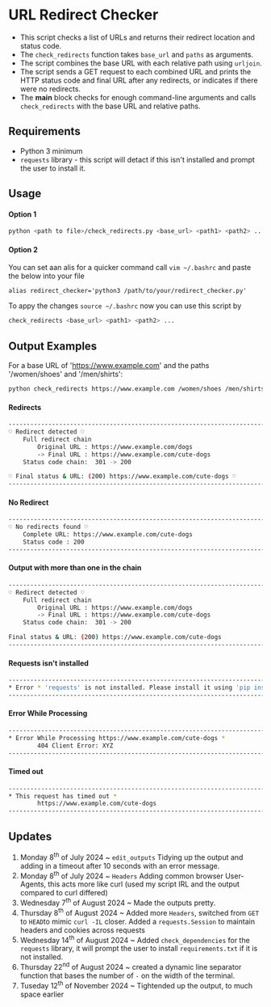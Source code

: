 # URL Redirect Checker

* This script checks a list of URLs and returns their redirect location and status code.
* The `check_redirects` function takes `base_url` and `paths` as arguments.
* The script combines the base URL with each relative path using `urljoin`.
* The script sends a GET request to each combined URL and prints the HTTP status code and final URL after any redirects, or indicates if there were no redirects.
* The __main__ block checks for enough command-line arguments and calls `check_redirects` with the base URL and relative paths.

## Requirements

- Python 3 minimum 
- `requests` library - this script will detact if this isn't installed and prompt the user to install it.

## Usage
#### Option 1
```bash
python <path to file>/check_redirects.py <base_url> <path1> <path2> ...
```
#### Option 2
You can set aan alis for a quicker command call
`vim ~/.bashrc` and paste the below into your file

`alias redirect_checker='python3 /path/to/your/redirect_checker.py'`

To appy the changes `source ~/.bashrc` now you can use this script by 
```bash
check_redirects <base_url> <path1> <path2> ...
```

## Output Examples
For a base URL of 'https://www.example.com' and the paths '/women/shoes' and '/men/shirts':
```bash
python check_redirects https://www.example.com /women/shoes /men/shirts
```
#### Redirects
```bash
-------------------------------------------------------------------------------------
♡ Redirect detected ♡
    Full redirect chain
        Original URL : https://www.example.com/dogs
        -> Final URL : https://www.example.com/cute-dogs
    Status code chain:  301 -> 200

♡ Final status & URL: (200) https://www.example.com/cute-dogs ♡
-------------------------------------------------------------------------------------
```
#### No Redirect
```bash
-------------------------------------------------------------------------------------
♡ No redirects found ♡
    Complete URL: https://www.example.com/cute-dogs
    Status code : 200
-------------------------------------------------------------------------------------
```
#### Output with more than one in the chain
```bash
-------------------------------------------------------------------------------------
♡ Redirect detected ♡
    Full redirect chain
        Original URL : https://www.example.com/dogs
        -> Final URL : https://www.example.com/cute-dogs
    Status code chain:  301 -> 200

Final status & URL: (200) https://www.example.com/cute-dogs
-------------------------------------------------------------------------------------
```
#### Requests isn't installed
```bash
-------------------------------------------------------------------------------------
* Error * 'requests' is not installed. Please install it using 'pip install requests'
-------------------------------------------------------------------------------------
```
#### Error While Processing
```bash
-------------------------------------------------------------------------------------
* Error While Processing https://www.example.com/cute-dogs *
        404 Client Error: XYZ
-------------------------------------------------------------------------------------
```
#### Timed out
```bash
-------------------------------------------------------------------------------------
* This request has timed out *
        https://www.example.com/cute-dogs
-------------------------------------------------------------------------------------
```
## Updates
1. Monday 8<sup>th</sup> of July 2024 ~ `edit_outputs` Tidying up the output and adding in a timeout after 10 seconds with an error message.
2. Monday 8<sup>th</sup> of July 2024 ~ `Headers` Adding common browser User-Agents, this acts more like curl (used my script IRL and the output compared to curl differed)
3. Wednesday 7<sup>th</sup> of August 2024 ~ Made the outputs pretty.
4. Thursday 8<sup>th</sup> of August 2024 ~ Added more `Headers`, switched from `GET` to `HEAD`to mimic `curl -IL` closer. Added a `requests.Session` to maintain headers and cookies across requests 
5. Wednesday 14<sup>th</sup> of August 2024 ~ Added `check_dependencies` for the `requests` library, it will prompt the user to install `requirements.txt` if it is not installed.
6. Thursday 22<sup>nd</sup> of August 2024 ~ created a dynamic line separator function that bases the number of `-` on the width of the terminal.
7. Tuseday 12<sup>th</sup> of November 2024 ~ Tightended up the output, to much space earlier
